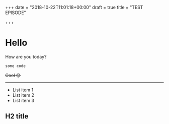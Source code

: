 +++
date = "2018-10-22T11:01:18+00:00"
draft = true
title = "TEST EPISODE"

+++
# Hello

How are you today?

`some code`

~~Cool 😊~~

------

- List item 1
- List item 2
- List item 3

## H2 title